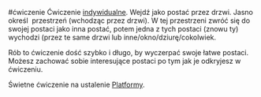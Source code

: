 #ćwiczenie 
Ćwiczenie [indywidualne](https://web.archive.org/web/20230930083614/https://www.impro.info.pl/tag/Solo). Wejdź jako postać przez drzwi. Jasno określ  przestrzeń (wchodząc przez drzwi). W tej przestrzeni zwróć się do swojej postaci jako inna postać, potem jedna z tych postaci (znowu ty) wychodzi (przez te same drzwi lub inne/okno/dziurę/cokolwiek.

Rób to ćwiczenie dość szybko i długo, by wyczerpać swoje łatwe postaci. Możesz zachować sobie interesujące postaci po tym jak je odkryjesz w ćwiczeniu.

Świetne ćwiczenie na ustalenie [Platformy](https://web.archive.org/web/20230930083614/https://www.impro.info.pl/slownik/Platforma).